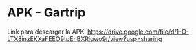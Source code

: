 # APK - Gartrip
Link para descargar la APK: https://drive.google.com/file/d/1-O-LTX8inzEKXaFEEO9tpEnBXRiuwo9r/view?usp=sharing 
